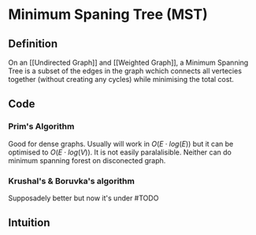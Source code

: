 # Minimum Spaning Tree (MST)
## Definition
On an [[Undirected Graph]] and [[Weighted Graph]], a Minimum Spanning Tree is a subset of the edges in the graph wchich connects all vertecies together (without creating any cycles) while minimising the total cost.

## Code
### Prim's Algorithm
Good for dense graphs. Usually will work in $O(E\cdot log(E))$ but it can be optimised to $O(E\cdot log(V))$.
It is not easily paralalisible. Neither can do minimum spanning forest on disconected graph.

### Krushal's & Boruvka's algorithm
Supposadely better but now it's under #TODO 

## Intuition
